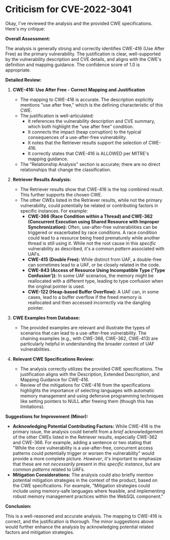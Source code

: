 # Criticism for CVE-2022-3041

Okay, I've reviewed the analysis and the provided CWE specifications. Here's my critique:

**Overall Assessment:**

The analysis is generally strong and correctly identifies CWE-416 (Use After Free) as the primary vulnerability. The justification is clear, well-supported by the vulnerability description and CVE details, and aligns with the CWE's definition and mapping guidance. The confidence score of 1.0 is appropriate.

**Detailed Review:**

1.  **CWE-416: Use After Free - Correct Mapping and Justification**
    *   The mapping to CWE-416 is accurate. The description explicitly mentions "use after free," which is the defining characteristic of this CWE.
    *   The justification is well-articulated:
        *   It references the vulnerability description and CVE summary, which both highlight the "use after free" condition.
        *   It connects the impact (heap corruption) to the typical consequences of a use-after-free vulnerability.
        *   It notes that the Retriever results support the selection of CWE-416.
        *   It correctly states that CWE-416 is ALLOWED per MITRE's mapping guidance.
    *   The "Relationship Analysis" section is accurate; there are no direct relationships that change the classification.

2.  **Retriever Results Analysis:**
    *   The Retriever results show that CWE-416 is the top combined result. This further supports the chosen CWE.
    *   The other CWEs listed in the Retriever results, while not the primary vulnerability, could potentially be related or contributing factors in specific instances. For example:
        *   **CWE-366 (Race Condition within a Thread) and CWE-362 (Concurrent Execution using Shared Resource with Improper Synchronization):** Often, use-after-free vulnerabilities can be triggered or exacerbated by race conditions. A race condition could lead to a resource being freed prematurely while another thread is still using it. While not the root cause in this *specific* vulnerability as described, it's a common *pattern* associated with UAFs.
        *   **CWE-415 (Double Free):** While distinct from UAF, a double-free can sometimes lead to a UAF, or be closely related in the code.
        *   **CWE-843 (Access of Resource Using Incompatible Type ('Type Confusion')):** In some UAF scenarios, the memory might be reallocated with a different type, leading to type confusion when the original pointer is used.
        *   **CWE-122 (Heap-based Buffer Overflow):** A UAF can, in some cases, lead to a buffer overflow if the freed memory is reallocated and then accessed incorrectly via the dangling pointer.

3.  **CWE Examples from Database:**
    *   The provided examples are relevant and illustrate the types of scenarios that can lead to a use-after-free vulnerability.  The chaining examples (e.g., with CWE-366, CWE-362, CWE-413) are particularly helpful in understanding the broader context of UAF vulnerabilities.

4.  **Relevant CWE Specifications Review:**
    *   The analysis correctly utilizes the provided CWE specifications. The justification aligns with the Description, Extended Description, and Mapping Guidance for CWE-416.
    *   Review of the mitigations for CWE-416 from the specifications highlights the importance of selecting languages with automatic memory management and using defensive programming techniques like setting pointers to NULL after freeing them (though this has limitations).

**Suggestions for Improvement (Minor):**

*   **Acknowledging Potential Contributing Factors:**  While CWE-416 is the primary issue, the analysis could benefit from a *brief* acknowledgement of the other CWEs listed in the Retriever results, especially CWE-362 and CWE-366.  For example, adding a sentence or two stating that "While the core vulnerability is a use-after-free, concurrent access patterns could potentially trigger or worsen the vulnerability" would provide a more complete picture.  *However*, it's important to emphasize that these are not *necessarily* present in *this specific instance*, but are common *patterns* related to UAFs.
*   **Mitigation Considerations:** The analysis could also briefly mention potential mitigation strategies in the context of the product, based on the CWE specifications. For example, "Mitigation strategies could include using memory-safe languages where feasible, and implementing robust memory management practices within the WebSQL component."

**Conclusion:**

This is a well-reasoned and accurate analysis. The mapping to CWE-416 is correct, and the justification is thorough. The minor suggestions above would further enhance the analysis by acknowledging potential related factors and mitigation strategies.